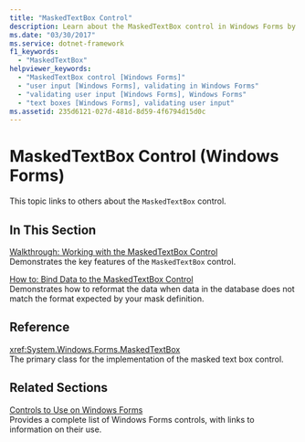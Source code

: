 ```yaml
---
title: "MaskedTextBox Control"
description: Learn about the MaskedTextBox control in Windows Forms by following the links listed in this article.
ms.date: "03/30/2017"
ms.service: dotnet-framework
f1_keywords: 
  - "MaskedTextBox"
helpviewer_keywords: 
  - "MaskedTextBox control [Windows Forms]"
  - "user input [Windows Forms], validating in Windows Forms"
  - "validating user input [Windows Forms], Windows Forms"
  - "text boxes [Windows Forms], validating user input"
ms.assetid: 235d6121-027d-481d-8d59-4f6794d15d0c
---
```

# MaskedTextBox Control (Windows Forms)

This topic links to others about the `MaskedTextBox` control.  
  
## In This Section  

 [Walkthrough: Working with the MaskedTextBox Control](walkthrough-working-with-the-maskedtextbox-control.md)  
 Demonstrates the key features of the `MaskedTextBox` control.  
  
 [How to: Bind Data to the MaskedTextBox Control](how-to-bind-data-to-the-maskedtextbox-control.md)  
 Demonstrates how to reformat the data when data in the database does not match the format expected by your mask definition.  
  
## Reference  

 <xref:System.Windows.Forms.MaskedTextBox>  
 The primary class for the implementation of the masked text box control.  
  
## Related Sections  

 [Controls to Use on Windows Forms](controls-to-use-on-windows-forms.md)  
 Provides a complete list of Windows Forms controls, with links to information on their use.
